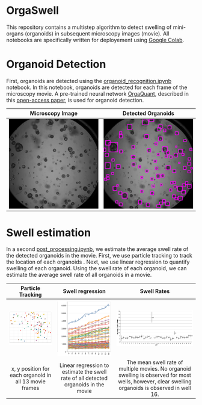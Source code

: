 # OrgaSwell
This repository contains a multistep algorithm to detect swelling of mini-organs (organoids) in subsequent microscopy images (movie). All notebooks are specifically written for deployement using [Google Colab](https://colab.research.google.com).

# Organoid Detection
First, organoids are detected using the [organoid_recognition.ipynb](./organoid_recognition.ipynb) notebook. In this notebook, organoids are detected for each frame of the microscopy movie. A pre-trained neural network [OrgaQuant](https://github.com/TKassis/OrgaQuant), described in this [open-access paper](https://www.nature.com/articles/s41598-019-48874-y), is used for organoid detection.

Microscopy Image | Detected Organoids 
:-:|:-:
<img src="examples/organoids.jpg" heigth="250" width="250"/> | <img src="examples/detected_organoids.png" heigth="250" width="250"/>

# Swell estimation
In a second [post_processing.ipynb](./post_processing.ipynb), we estimate the average swell rate of the detected organoids in the movie. First, we use particle tracking to track the location of each organoids . Next, we use linear regression to quantify swelling of each organoid. Using the swell rate of each organoid, we can estimate the average swell rate of all organoids in a movie.

Particle Tracking | Swell regression | Swell Rates
:-:|:-:|:-:
<img src="examples/particle_tracking.png" heigth="250"/> | <img src="examples/size_regression.png" heigth="250" width="250"/> | <img src="examples/mean_swell_rate.png" heigth="250"/>
x, y position for each organoid in all 13 movie frames | Linear regression to estimate the swell rate of all detected organoids in the movie | The mean swell rate of multiple movies. No organoid swelling is observed for most wells, however, clear swelling organoids is observed in well 16.
